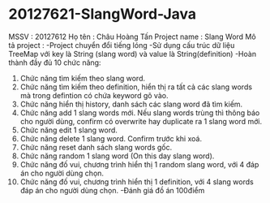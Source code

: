 # 20127621-SlangWord-Java
MSSV : 20127612 
Họ tên : Châu Hoàng Tấn
Project name : Slang Word
Mô tả project : 
-Project chuyển đổi tiếng lóng
-Sử dụng cấu trúc dữ liệu TreeMap với key là String (slang word) và value là String(definition)
-Hoàn thành đầy đủ 10 chức năng:
1. Chức năng tìm kiếm theo slang word.
2. Chức năng tìm kiếm theo definition, hiển thị ra tất cả các slang words mà trong 
defintion có chứa keyword gõ vào.
3. Chức năng hiển thị history, danh sách các slang word đã tìm kiếm.
4. Chức năng add 1 slang words mới. Nếu slang words trùng thì thông báo cho người 
dùng, confirm có overwrite hay duplicate ra 1 slang word mới.
5. Chức năng edit 1 slang word.
6. Chức năng delete 1 slang word. Confirm trước khi xoá.
7. Chức năng reset danh sách slang words gốc.
8. Chức năng random 1 slang word (On this day slang word).
9. Chức năng đố vui, chương trình hiển thị 1 random slang word, với 4 đáp án cho 
người dùng chọn.
10. Chức năng đố vui, chương trình hiển thị 1 definition, với 4 slang words đáp án cho 
người dùng chọn.
-Đánh giá đồ án 100điểm


